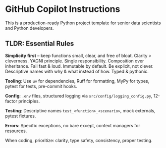 # GitHub Copilot Instructions

This is a production-ready Python project template for senior data scientists and Python developers.

## TLDR: Essential Rules

**Simplicity first** – keep functions small, clear, and free of bloat. Clarity > cleverness. YAGNI principle. Single responsibility. Composition over inheritance. Fail fast & loud. Immutable by default. Be explicit, not clever. Descriptive names with why & what instead of how. Typed & pythonic.

**Tooling**: Use `uv` for dependencies, Ruff for formatting, MyPy for types, pytest for tests, pre-commit hooks.

**Config**: `.env` files, structured logging via `src/config/logging_config.py`, 12-factor principles.

**Testing**: Descriptive names `test_<function>_<scenario>`, mock externals, pytest fixtures.

**Errors**: Specific exceptions, no bare except, context managers for resources.

When coding, prioritize: clarity, type safety, consistency, proper testing.
